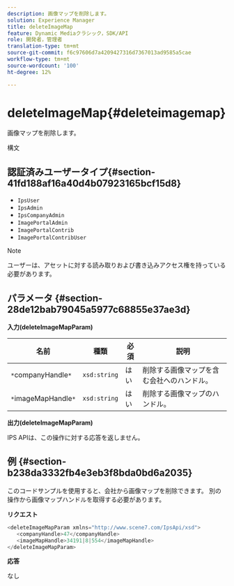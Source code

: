 ```yaml
---
description: 画像マップを削除します。
solution: Experience Manager
title: deleteImageMap
feature: Dynamic Mediaクラシック，SDK/API
role: 開発者，管理者
translation-type: tm+mt
source-git-commit: f6c97606d7a4209427316d7367013ad9585a5cae
workflow-type: tm+mt
source-wordcount: '100'
ht-degree: 12%

---
```



# deleteImageMap{#deleteimagemap}

画像マップを削除します。

構文

## 認証済みユーザータイプ{#section-41fd188af16a40d4b07923165bcf15d8}

* `IpsUser`
* `IpsAdmin`
* `IpsCompanyAdmin`
* `ImagePortalAdmin`
* `ImagePortalContrib`
* `ImagePortalContribUser`

>[!NOTE]
>
>ユーザーは、アセットに対する読み取りおよび書き込みアクセス権を持っている必要があります。

## パラメータ {#section-28de12bab79045a5977c68855e37ae3d}

**入力(deleteImageMapParam)**

| 名前 | 種類 | 必須 | 説明 |
|---|---|---|---|
| `*`companyHandle`*` | `xsd:string` | はい | 削除する画像マップを含む会社へのハンドル。 |
| `*`imageMapHandle`*` | `xsd:string` | はい | 削除する画像マップのハンドル。 |

**出力(deleteImageMapParam)**

IPS APIは、この操作に対する応答を返しません。

## 例 {#section-b238da3332fb4e3eb3f8bda0bd6a2035}

このコードサンプルを使用すると、会社から画像マップを削除できます。 別の操作から画像マップハンドルを取得する必要があります。

**リクエスト**

```java
<deleteImageMapParam xmlns="http://www.scene7.com/IpsApi/xsd">
   <companyHandle>47</companyHandle>
   <imageMapHandle>34191|8|554</imageMapHandle>
</deleteImageMapParam>
```

**応答**

なし
